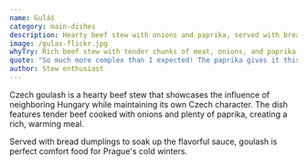 ```yaml
---
name: Guláš
category: main-dishes
description: Hearty beef stew with onions and paprika, served with bread dumplings
image: /gulas-flickr.jpg
whyTry: Rich beef stew with tender chunks of meat, onions, and paprika, served with bread dumplings. It's the kind of dish that sticks to your ribs and warms you from the inside. Perfect pub food that pairs beautifully with Czech beer.
quote: "So much more complex than I expected! The paprika gives it this amazing depth of flavor."
author: Stew enthusiast
---
```


Czech goulash is a hearty beef stew that showcases the influence of neighboring Hungary while maintaining its own Czech character. The dish features tender beef cooked with onions and plenty of paprika, creating a rich, warming meal.

Served with bread dumplings to soak up the flavorful sauce, goulash is perfect comfort food for Prague's cold winters.